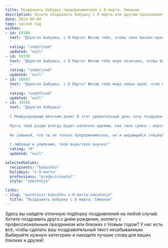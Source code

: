 ```yaml
---
title: Поздравить бабушку предпринимателя с 8 марта. Смешное
description: Хотите поздравить бабушку с 8 марта или другим праздником? Наш ИИ создаст незабываемое поздравление, а вы обязательно выделитесь среди других.  
date: 2024-09-04
tags: second tag
wishes:
- id: 60186
  text: "Дорогая Бабушка, с 8 Марта! Желаю тебе, чтобы твои бизнес-проекты процветали как весенние цветы, а конкуренты завидовали твоей хватке, как пчелы мёду! 😉
  "
  rating: "undefined"
  updated: "null"
- id: 59338
  text: "Дорогая Бабушка, с 8 Марта! Желаю тебе море позитива, чтобы бизнес процветал, как весенние цветы, и чтобы конкуренты завидовали твоей деловой хватке! 😉
  "
  rating: "undefined"
  updated: "null"
- id: 58843
  text: "Дорогая Бабушка, с 8 Марта! Желаю тебе море новых идей, чтоб бизнес процветал, как сады весной, и чтоб дефицит в твоем деле был только дефицитом времени на сон! 😜
  "
  rating: "undefined"
  updated: "null"
- id: 39266
  text: "Дорогая бабушка!
  
  С Международным женским днем! В этот удивительный день хочу поздравить тебя не только как мою любимую бабушку, но и как настоящую бизнес-леди! Ты умеешь делать деньги так же легко, как другие делают пирожки — и это искусство вызывает уважение!
  
  Пусть твой разум всегда будет наполнен идеями, как твоя сумка — вкусняшками! Желаю, чтобы каждый день приносил тебе новые возможности, а конкуренты были бы настолько заняты, что забывали о твоем великолепии!
  
  Не забывай, что ты не только предприниматель, но и выдающийся специалист по созданию горячих чая и долгих разговоров. Пусть мир бизнеса процветает, как твой красивый сад, а радость в жизни растет, как твои нарциссы каждую весну!
  
  С любовью и улыбками, твой внук/твоя внучка!"
  rating: "0"
  updated: "null"

selectedValues:
  recipients: "babushku"
  holidays: "s-8-marta"
  professions: "predprinimatel"
  style: "smeshnoje"

links:
- slug: "pozdravit-babushku-s-8-marta-smeshnoje"
  title: "Поздравить бабушку с 8 марта. Смешное"
---
```


Здесь вы найдете отличную подборку поздравлений на любой случай. 
Хотите поздравить друга с днём рождения, коллегу с профессиональным праздником или близких с Новым годом? У нас есть всё, чтобы сделать ваш поздравительный текст незабываемым. Выбирайте нужную категорию и находите лучшие слова для ваших близких и друзей!

